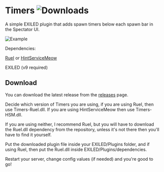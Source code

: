 ﻿# Timers ![Downloads](https://img.shields.io/github/downloads/LumiFae/Timers/total)

A simple EXILED plugin that adds spawn timers below each spawn bar in the Spectator UI.

![Example](https://github.com/LumiFae/Timers/blob/master/imgs/snippet.png)

Dependencies:

[RueI](https://github.com/LolaLollipop/RueI) or [HintServiceMeow](https://github.com/MeowServer/HintServiceMeow)

EXILED (v9 required)

## Download

You can download the latest release from the [releases](https://github.com/LumiFae/Timers/releases/latest) page.

Decide which version of Timers you are using, if you are using RueI, then use Timers-RueI.dll. If you are using HintServiceMeow then use Timers-HSM.dll.

If you are using neither, I recommend RueI, but you will have to download the RueI.dll dependency from the repository, unless it's not there then you'll have to find it yourself.

Put the downloaded plugin file inside your EXILED/Plugins folder, and if using RueI, then put the RueI.dll inside EXILED/Plugins/dependencies.

Restart your server, change config values (if needed) and you're good to go!
